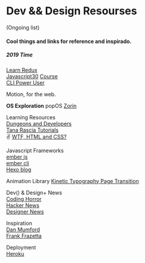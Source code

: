 # Dev && Design Resourses

(Ongoing list)

#### Cool things and links for reference and inspirado.

##### 2019 Time
[Learn Redux](https://learnredux.com/)  
[Javascript30](https://javascript30.com/) [Course](https://courses.wesbos.com/account)  
[CLI Power User](https://commandlinepoweruser.com/)  


Motion, for the web.  

**OS Exploration**
popOS
[Zorin](https://zorin.com/os/)

Learning Resources  
[Dungeons and Developers](http://www.dungeonsanddevelopers.com/)  
[Tana Rascia Tutorials](https://www.taniarascia.com/)  
✌
[WTF, HTML and CSS?](http://wtfhtmlcss.com/)

Javascript Frameworks  
[ember js](http://emberjs.com)  
[ember cli](https://ember-cli.com/)  
[Hexo blog](https://hexo.io/)

Animation Library
[Kinetic Typography Page Transition ](https://tympanus.net/codrops/2021/09/29/kinetic-typography-page-transition/)

Dev() & Design+ News  
[Coding Horror](http://blog.codinghorror.com)  
[Hacker News](https://news.ycombinator.com/)  
[Designer News](https://www.designernews.co/)  

Inspiration  
[Dan Mumford](http://www.dan-mumford.com/)  
[Frank Frazetta](http://www.frazettagirls.com/)  
  
Deployment  
[Heroku](https://www.heroku.com/)
